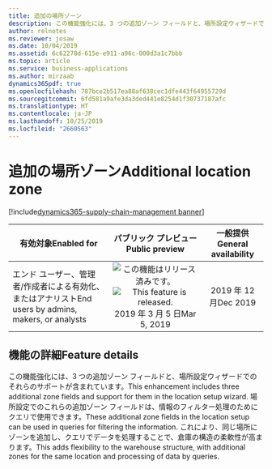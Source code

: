 ```yaml
---
title: 追加の場所ゾーン
description: この機能強化には、3 つの追加ゾーン フィールドと、場所設定ウィザードでのそれらのサポートが含まれています。 場所設定でのこれらの追加ゾーン フィールドは、クエリで使用できます。
author: relnotes
ms.reviewer: josaw
ms.date: 10/04/2019
ms.assetid: 6c62278d-615e-e911-a96c-000d3a1c7bbb
ms.topic: article
ms.service: business-applications
ms.author: mirzaab
dynamics365pdf: true
ms.openlocfilehash: 787bce2b517ea88af638cec1dfe443f64955729d
ms.sourcegitcommit: 6fd581a9afe3da3ded441e8254d1f30737187afc
ms.translationtype: HT
ms.contentlocale: ja-JP
ms.lasthandoff: 10/25/2019
ms.locfileid: "2660563"
---
```

# <a name="additional-location-zone"></a><span data-ttu-id="09cff-104">追加の場所ゾーン</span><span class="sxs-lookup"><span data-stu-id="09cff-104">Additional location zone</span></span>
[!include[dynamics365-supply-chain-management banner](../includes/dynamics365-supply-chain-management.md)]

| <span data-ttu-id="09cff-105">有効対象</span><span class="sxs-lookup"><span data-stu-id="09cff-105">Enabled for</span></span>    |  <span data-ttu-id="09cff-106">パブリック プレビュー</span><span class="sxs-lookup"><span data-stu-id="09cff-106">Public preview</span></span> | <span data-ttu-id="09cff-107">一般提供</span><span class="sxs-lookup"><span data-stu-id="09cff-107">General availability</span></span> | 
| ---------- | :----------: |:----------: |
|<span data-ttu-id="09cff-108">エンド ユーザー、管理者/作成者による有効化、またはアナリスト</span><span class="sxs-lookup"><span data-stu-id="09cff-108">End users by admins, makers, or analysts</span></span>|<span data-ttu-id="09cff-109">![この機能はリリース済みです。](/dynamics365-release-plan/media/green-checkmark.png "この機能はリリース済みです。")</span><span class="sxs-lookup"><span data-stu-id="09cff-109">![This feature is released.](/dynamics365-release-plan/media/green-checkmark.png "This feature is released.")</span></span> <span data-ttu-id="09cff-110">2019 年 3 月 5 日</span><span class="sxs-lookup"><span data-stu-id="09cff-110">Mar 5, 2019</span></span>| <span data-ttu-id="09cff-111">2019 年 12 月</span><span class="sxs-lookup"><span data-stu-id="09cff-111">Dec 2019</span></span>|






## <a name="feature-details"></a><span data-ttu-id="09cff-112">機能の詳細</span><span class="sxs-lookup"><span data-stu-id="09cff-112">Feature details</span></span>
<!--feature detail start -->
<span data-ttu-id="09cff-113">この機能強化には、3 つの追加ゾーン フィールドと、場所設定ウィザードでのそれらのサポートが含まれています。</span><span class="sxs-lookup"><span data-stu-id="09cff-113">This enhancement includes three additional zone fields and support for them in the location setup wizard.</span></span> <span data-ttu-id="09cff-114">場所設定でのこれらの追加ゾーン フィールドは、情報のフィルター処理のためにクエリで使用できます。</span><span class="sxs-lookup"><span data-stu-id="09cff-114">These additional zone fields in the location setup can be used in queries for filtering the information.</span></span> <span data-ttu-id="09cff-115">これにより、同じ場所にゾーンを追加し、クエリでデータを処理することで、倉庫の構造の柔軟性が高まります。</span><span class="sxs-lookup"><span data-stu-id="09cff-115">This adds flexibility to the warehouse structure, with additional zones for the same location and processing of data by queries.</span></span>
<!--feature detail end -->









